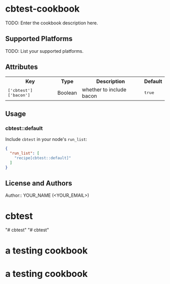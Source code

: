 # cbtest-cookbook

TODO: Enter the cookbook description here.

## Supported Platforms

TODO: List your supported platforms.

## Attributes

<table>
  <tr>
    <th>Key</th>
    <th>Type</th>
    <th>Description</th>
    <th>Default</th>
  </tr>
  <tr>
    <td><tt>['cbtest']['bacon']</tt></td>
    <td>Boolean</td>
    <td>whether to include bacon</td>
    <td><tt>true</tt></td>
  </tr>
</table>

## Usage

### cbtest::default

Include `cbtest` in your node's `run_list`:

```json
{
  "run_list": [
    "recipe[cbtest::default]"
  ]
}
```

## License and Authors

Author:: YOUR_NAME (<YOUR_EMAIL>)
# cbtest
"# cbtest" 
"# cbtest" 
# a testing cookbook
# a testing cookbook
